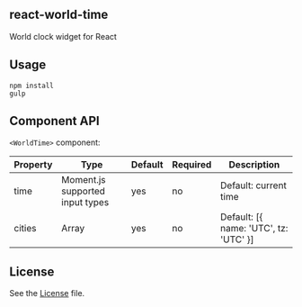 ## react-world-time

World clock widget for React

## Usage

```
npm install
gulp
```

## Component API

`<WorldTime>` component:

Property | Type | Default | Required | Description
-------- | ---- | ------- | -------- |-----------
time | Moment.js supported input types | yes | no | Default: current time
cities | Array | yes | no | Default: [{ name: 'UTC', tz: 'UTC' }]


## License

See the [License](LICENSE) file.
